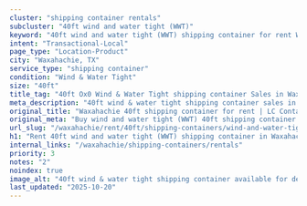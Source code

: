 ```yaml
---
cluster: "shipping container rentals"
subcluster: "40ft wind and water tight (WWT)"
keyword: "40ft wind and water tight (WWT) shipping container for rent Waxahachie, TX"
intent: "Transactional-Local"
page_type: "Location-Product"
city: "Waxahachie, TX"
service_type: "shipping container"
condition: "Wind & Water Tight"
size: "40ft"
title_tag: "40ft Ox0 Wind & Water Tight shipping container Sales in Waxahachie | LC Container"
meta_description: "40ft wind & water tight shipping container sales in Waxahachie. Fast delivery, competitive pricing. Serving shipping containers area. Quote ID: 3RY. Call (214) 524-4168 for your free quote today."
original_title: "Waxahachie 40ft shipping container for rent | LC Container"
original_meta: "Buy wind and water tight (WWT) 40ft shipping container rent with local delivery in Waxahachie, TX. LC Container — local Since 2003. Request a fast quote today."
url_slug: "/waxahachie/rent/40ft/shipping-containers/wind-and-water-tight-wwt"
h1: "Rent 40ft wind and water tight (WWT) shipping container in Waxahachie"
internal_links: "/waxahachie/shipping-containers/rentals"
priority: 3
notes: "2"
noindex: true
image_alt: "40ft wind & water tight shipping container available for delivery in Waxahachie"
last_updated: "2025-10-20"
---
```


<!-- TODO: Add unique city/inventory copy, images, and internal links here. -->
